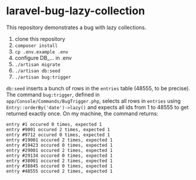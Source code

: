 # laravel-bug-lazy-collection

This repository demonstrates a bug with lazy collections.

1. clone this repository
2. `composer install`
3. `cp .env.example .env`
4. configure DB\_... in .env
5. `./artisan migrate`
6. `./artisan db:seed`
7. `./artisan bug:trigger`

`db:seed` inserts a bunch of rows in the `entries` table (48555, to be precise).
The command `bug:trigger`, defined in `app/Console/Commands/BugTrigger.php`, selects all rows in `entries`
using `Entry::orderBy('date')->lazy()` and expects all ids from 1 to 48555 to get returned exactly once.
On my machine, the command returns:

    entry #1 occured 0 times, expected 1
    entry #9001 occured 2 times, expected 1
    entry #9712 occured 0 times, expected 1
    entry #19001 occured 2 times, expected 1
    entry #19423 occured 0 times, expected 1
    entry #29001 occured 2 times, expected 1
    entry #29134 occured 0 times, expected 1
    entry #38001 occured 2 times, expected 1
    entry #38845 occured 0 times, expected 1
    entry #48555 occured 2 times, expected 1
